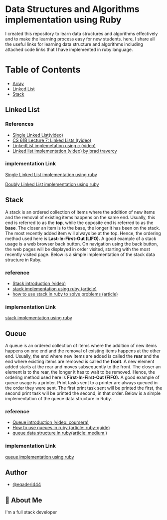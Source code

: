 # Data Structures and Algorithms implementation using Ruby
I created this repository to learn data structures and algorithms effectively and to make the learning process easy for new students. here, I share all the useful links for learning data structure and algorithms including attached code links that I have implemented in ruby language.



# Table of Contents
- [Array](#array)
- [Linked List](#linkedlist)
- [Stack](#stack)



## Linked List

### References
- [Single Linked List(video)](https://www.coursera.org/lecture/data-structures/singly-linked-lists-kHhgK)
- [CS 61B Lecture 7: Linked Lists I(video)](https://archive.org/details/ucberkeley_webcast_htzJdKoEmO0)
- [LinkedList implemetation using c (video)](https://www.youtube.com/watch?v=QN6FPiD0Gzo)
- [Linked list implementation (video) by brad travercy](https://www.youtube.com/watch?v=ZBdE8DElQQU) 

### implementation Link
[Single Linked List implementation using ruby](https://github.com/eqaderi444/Data-Structures-and-Algorithms-using-Ruby/blob/main/linkedlist/SingleLinkedList.rb)

[Doubly Linked List implementation using ruby](https://github.com/eqaderi444/Data-Structures-and-Algorithms-using-Ruby/blob/main/linkedlist/DoubleLinkedList.rb)

## Stack 
A stack is an ordered collection of items where the addition of new items and the removal of existing items happens on the same end. Usually, this end is referred to as the **top**, while the opposite end is referred to as the **base**. The closer an item is to the base, the longer it has been on the stack. The most recently added item will always be at the top. Hence, the ordering method used here is **Last-In-First-Out (LIFO).** A good example of a stack usage is a web browser back button. On navigation using the back button, the web pages will be displayed in order visited, starting with the most recently visited page. Below is a simple implementation of the stack data structure in Ruby.

### reference
- [Stack introduction (video)](https://www.coursera.org/lecture/data-structures/stacks-UdKzQ)
- [stack implementation using ruby (article)](https://medium.com/@paulndemo/stack-queue-and-deque-data-structures-in-ruby-64ce9a546247)
- [how to use stack in ruby to solve problems (article)](https://www.rubyguides.com/2017/03/computer-science-in-ruby-stacks/)

### implementation Link 
[stack implementation using ruby](https://github.com/eqaderi444/Data-Structures-and-Algorithms-using-Ruby/blob/main/stack/Stack.rb) 

## Queue
A queue is an ordered collection of items where the addition of new items happens on one end and the removal of existing items happens at the other end. Usually, the end where new items are added is called the **rear** and the end where existing items are removed is called the **front**. A new element added starts at the rear and moves subsequently to the front. The closer an element is to the rear, the longer it has to wait to be removed. Hence, the ordering method used here is **First-In-First-Out (FIFO).** A good example of queue usage is a printer. Print tasks sent to a printer are always queued in the order they were sent. The first print task sent will be printed the first, the second print task will be printed the second, in that order. Below is a simple implementation of the queue data structure in Ruby.

### reference 
- [Queue introduction (video: coursera)](https://www.coursera.org/lecture/data-structures/queues-EShpq)
- [How to use queues in ruby (article: ruby-guide)](https://www.rubyguides.com/2019/10/ruby-queues/)
- [queue data structure in ruby(article: medium )](https://medium.com/@paulndemo/stack-queue-and-deque-data-structures-in-ruby-64ce9a546247)

### implementation Link
[queue implementation using ruby](https://github.com/eqaderi444/Data-Structures-and-Algorithms-using-Ruby/tree/main/queue)

## Author

- [@eqaderi444](https://github.com/eqaderi444/)


## 🚀 About Me
I'm a full stack developer




